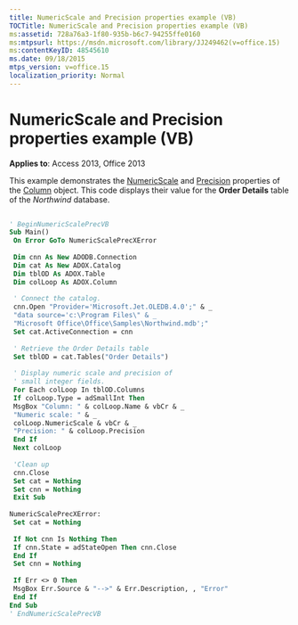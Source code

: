 ```yaml
---
title: NumericScale and Precision properties example (VB)
TOCTitle: NumericScale and Precision properties example (VB)
ms:assetid: 728a76a3-1f80-935b-b6c7-94255ffe0160
ms:mtpsurl: https://msdn.microsoft.com/library/JJ249462(v=office.15)
ms:contentKeyID: 48545610
ms.date: 09/18/2015
mtps_version: v=office.15
localization_priority: Normal
---
```


# NumericScale and Precision properties example (VB)


**Applies to**: Access 2013, Office 2013

This example demonstrates the [NumericScale](numericscale-property-adox.md) and [Precision](precision-property-adox.md) properties of the [Column](column-object-adox.md) object. This code displays their value for the **Order Details** table of the *Northwind* database.

```vb 
 
' BeginNumericScalePrecVB 
Sub Main() 
 On Error GoTo NumericScalePrecXError 
 
 Dim cnn As New ADODB.Connection 
 Dim cat As New ADOX.Catalog 
 Dim tblOD As ADOX.Table 
 Dim colLoop As ADOX.Column 
 
 ' Connect the catalog. 
 cnn.Open "Provider='Microsoft.Jet.OLEDB.4.0';" & _ 
 "data source='c:\Program Files\" & _ 
 "Microsoft Office\Office\Samples\Northwind.mdb';" 
 Set cat.ActiveConnection = cnn 
 
 ' Retrieve the Order Details table 
 Set tblOD = cat.Tables("Order Details") 
 
 ' Display numeric scale and precision of 
 ' small integer fields. 
 For Each colLoop In tblOD.Columns 
 If colLoop.Type = adSmallInt Then 
 MsgBox "Column: " & colLoop.Name & vbCr & _ 
 "Numeric scale: " & _ 
 colLoop.NumericScale & vbCr & _ 
 "Precision: " & colLoop.Precision 
 End If 
 Next colLoop 
 
 'Clean up 
 cnn.Close 
 Set cat = Nothing 
 Set cnn = Nothing 
 Exit Sub 
 
NumericScalePrecXError: 
 Set cat = Nothing 
 
 If Not cnn Is Nothing Then 
 If cnn.State = adStateOpen Then cnn.Close 
 End If 
 Set cnn = Nothing 
 
 If Err <> 0 Then 
 MsgBox Err.Source & "-->" & Err.Description, , "Error" 
 End If 
End Sub 
' EndNumericScalePrecVB 
```

